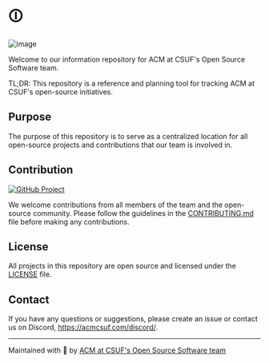 # 🛈

![image](https://user-images.githubusercontent.com/31261035/217354039-cc9c90bf-a190-4b06-89b3-ac02cc5b5519.png)

Welcome to our information repository for ACM at CSUF's Open Source Software team.

TL;DR: This repository is a reference and planning tool for tracking ACM at CSUF's open-source initiatives.

## Purpose 

The purpose of this repository is to serve as a centralized location for all open-source projects and contributions that our team is involved in. 

## Contribution

[![GitHub Project](https://img.shields.io/badge/-project-000.svg?logo=github)](https://acmcsuf.com/roadmap)

We welcome contributions from all members of the team and the open-source community. Please follow the guidelines in the [CONTRIBUTING.md](CONTRIBUTING.md) file before making any contributions.

## License

All projects in this repository are open source and licensed under the [LICENSE](LICENSE) file.

## Contact

If you have any questions or suggestions, please create an issue or contact us on Discord, <https://acmcsuf.com/discord/>.

---

Maintained with 💖 by [ACM at CSUF's Open Source Software team](https://oss.acmcsuf.com)

